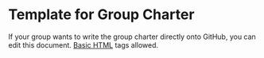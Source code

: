 # Template for Group Charter

If your group wants to write the group charter directly onto GitHub, you can edit this document. <a href="http://www.w3schools.com/html/">Basic HTML</a> tags allowed. 
